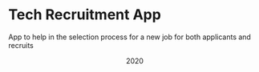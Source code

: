# Tech Recruitment App

App to help in the selection process for a new job for both applicants and recruits

<p align="center">2020</p>
